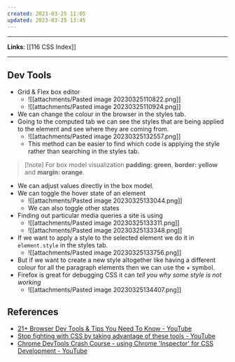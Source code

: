 ```yaml
---
created: 2023-03-25 11:05
updated: 2023-03-25 13:45
---
```

---
**Links**: [[116 CSS Index]]

---
## Dev Tools
- Grid & Flex box editor
	- ![[attachments/Pasted image 20230325110822.png]]
	- ![[attachments/Pasted image 20230325110924.png]]
- We can change the colour in the browser in the styles tab.
- Going to the computed tab we can see the styles that are being applied to the element and see where they are coming from.
	- ![[attachments/Pasted image 20230325132557.png]]
	- This method can be easier to find which code is applying the style rather than searching in the styles tab.

> [!note] For box model visualization **padding: green**, **border: yellow** and **margin: orange**.

- We can adjust values directly in the box model.
- We can toggle the hover state of an element
	- ![[attachments/Pasted image 20230325133044.png]]
	- We can also toggle other states
- Finding out particular media queries a site is using
	- ![[attachments/Pasted image 20230325133311.png]]
	- ![[attachments/Pasted image 20230325133348.png]]
- If we want to apply a style to the selected element we do it in `element.style` in the styles tab.
	- ![[attachments/Pasted image 20230325133756.png]]
- But if we want to create a new style altogether like having a different colour for all the paragraph elements then we can use the + symbol.
- Firefox is great for debugging CSS it can *tell you why some style is not working*
	- ![[attachments/Pasted image 20230325134407.png]]

## References
- [21+ Browser Dev Tools & Tips You Need To Know - YouTube](https://www.youtube.com/watch?v=TcTSqhpm80Y)
- [Stop fighting with CSS by taking advantage of these tools - YouTube](https://www.youtube.com/watch?v=yw2CjzRNnvQ)
- [Chrome DevTools Crash Course - using Chrome 'Inspector' for CSS Development - YouTube](https://www.youtube.com/watch?v=151NXMk0a2c)